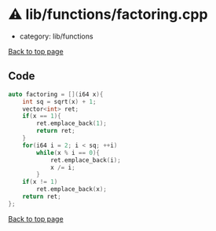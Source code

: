 <!-- mathjax config similar to math.stackexchange -->
<script type="text/javascript" async
  src="https://cdnjs.cloudflare.com/ajax/libs/mathjax/2.7.5/MathJax.js?config=TeX-MML-AM_CHTML">
</script>
<script type="text/x-mathjax-config">
  MathJax.Hub.Config({
    TeX: { equationNumbers: { autoNumber: "AMS" }},
    tex2jax: {
      inlineMath: [ ['$','$'] ],
      processEscapes: true
    },
    "HTML-CSS": { matchFontHeight: false },
    displayAlign: "left",
    displayIndent: "2em"
  });
</script>

<script type="text/javascript" src="https://cdnjs.cloudflare.com/ajax/libs/jquery/3.4.1/jquery.min.js"></script>
<script src="https://cdn.jsdelivr.net/npm/jquery-balloon-js@1.1.2/jquery.balloon.min.js" integrity="sha256-ZEYs9VrgAeNuPvs15E39OsyOJaIkXEEt10fzxJ20+2I=" crossorigin="anonymous"></script>
<script type="text/javascript" src="../../../assets/js/copy-button.js"></script>
<link rel="stylesheet" href="../../../assets/css/copy-button.css" />


# :warning: lib/functions/factoring.cpp
* category: lib/functions


[Back to top page](../../../index.html)



## Code
```cpp
auto factoring = [](i64 x){
	int sq = sqrt(x) + 1;
	vector<int> ret;
	if(x == 1){
		ret.emplace_back(1);
		return ret;
	}
	for(i64 i = 2; i < sq; ++i)
		while(x % i == 0){
			ret.emplace_back(i);
			x /= i;
		}
	if(x != 1)
		ret.emplace_back(x);
	return ret;
};


```

[Back to top page](../../../index.html)

